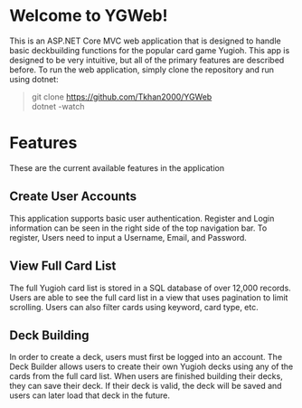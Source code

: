 # Welcome to YGWeb!

This is an ASP.NET Core MVC web application that is designed to handle basic deckbuilding functions for the popular card game Yugioh. This app is designed to be very intuitive, but all of the primary features are described before. To run the web application, simply clone the repository and run using dotnet:
>git clone https://github.com/Tkhan2000/YGWeb 
\
>dotnet -watch


# Features

These are the current available features in the application

## Create User Accounts

This application supports basic user authentication. Register and Login information can be seen in the right side of the top navigation bar. To register, Users need to input a Username, Email, and Password.

## View Full Card List

The full Yugioh card list is stored in a SQL database of over 12,000 records. Users are able to see the full card list in a view that uses pagination to limit scrolling. Users can also filter cards using keyword, card type, etc.

## Deck Building

In order to create a deck, users must first be logged into an account. The Deck Builder allows users to create their own Yugioh decks using any of the cards from the full card list. When users are finished building their decks, they can save their deck. If their deck is valid, the deck will be saved and users can later load that deck in the future.
